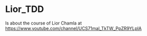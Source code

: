 # Lior_TDD
Is about the course of Lior Chamla at https://www.youtube.com/channel/UCS71mal_TkTW_PpZR9YLpIA
